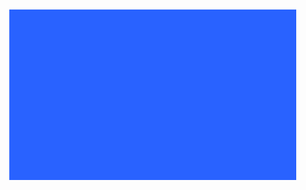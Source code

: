 <!DOCTYPE html>
<html lang="en">
<head>
    <meta charset="UTF-8">
    <meta name="viewport" content="width=device-width, initial-scale=1.0">
    <title>HIPNOCLASS</title>
    <style>
        body{
            margin: 0;
            display: flex;
            justify-content: center;
            align-items: center;
            height: 100vh;
        }
        .container{
            width: 100%;
            height: 300px;
            position: relative;
        }
       .tiles{
            display: flex;
            width: 100%;
            height: 300px;
        }
        .tiles [class*="tile"] {
            height: 300px;
            width: 5%;
            background: #2962ff;
        }
        .tile1{
            transition: all 0.1s;
        }
        .tile2{
            transition: all 0.2s;
        }
        .tile3{
            transition: all 0.3s;
        }
        .tile4{
            transition: all 0.4s;
        }
        .tile5{
            transition: all 0.5s;
        }
        .tile6{
            transition: all 0.6s;
        }
        .tile7{
            transition: all 0.7s;
        }
        .tile8{
            transition: all 0.8s;
        }
        .tile9{
            transition: all 0.9s;
        }
        .tile10{
            transition: all 1s;
        }
        .content{
            position: absolute;
            top: 0;
            z-index: -1;
            color: white;
            background: #0088cc;
            height: 300px;
            width: 100%;
            display: flex;
            justify-content: center;
            align-content: center;
            flex-direction: column;
            font-family: Arial, Helvetica, sans-serif;
        }
        .container:hover .tiles [class*="tile"]{
            background: white;
            /* opacity: 0; */
            transform: scaleY(0)
        }
    </style>
</head>
<body>
    <div class="container">
        <div class="tiles">
            <div class="tile10"></div>
            <div class="tile9"></div>
            <div class="tile8"></div>
            <div class="tile7"></div>
            <div class="tile6"></div>
            <div class="tile5"></div>
            <div class="tile4"></div>
            <div class="tile3"></div>
            <div class="tile2"></div>
            <div class="tile1"></div>
            <div class="tile1"></div>
            <div class="tile2"></div>
            <div class="tile3"></div>
            <div class="tile4"></div>
            <div class="tile5"></div>
            <div class="tile6"></div>
            <div class="tile7"></div>
            <div class="tile8"></div>
            <div class="tile9"></div>
            <div class="tile10"></div>
        </div>
        <div class="content">
            <h1>HIPNOCLASS</h1>
            <h2>    Hipnose científica é coisa séria!</h2>
        </div>
    </div>
</body>
</html>
